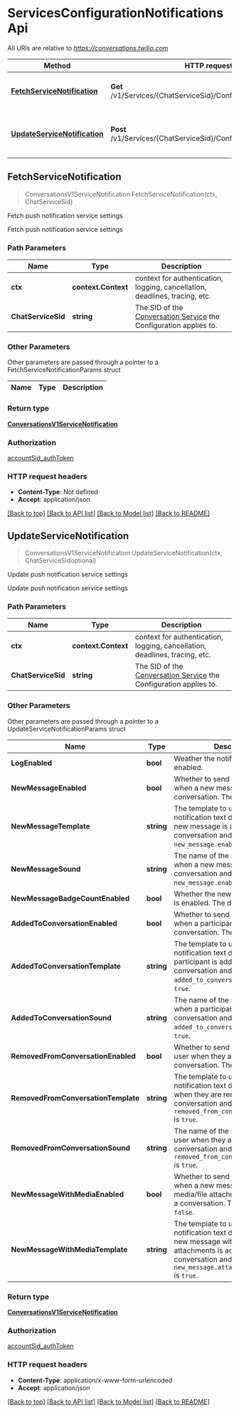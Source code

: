 # ServicesConfigurationNotificationsApi

All URIs are relative to *https://conversations.twilio.com*

Method | HTTP request | Description
------------- | ------------- | -------------
[**FetchServiceNotification**](ServicesConfigurationNotificationsApi.md#FetchServiceNotification) | **Get** /v1/Services/{ChatServiceSid}/Configuration/Notifications | Fetch push notification service settings
[**UpdateServiceNotification**](ServicesConfigurationNotificationsApi.md#UpdateServiceNotification) | **Post** /v1/Services/{ChatServiceSid}/Configuration/Notifications | Update push notification service settings



## FetchServiceNotification

> ConversationsV1ServiceNotification FetchServiceNotification(ctx, ChatServiceSid)

Fetch push notification service settings

Fetch push notification service settings

### Path Parameters


Name | Type | Description
------------- | ------------- | -------------
**ctx** | **context.Context** | context for authentication, logging, cancellation, deadlines, tracing, etc.
**ChatServiceSid** | **string** | The SID of the [Conversation Service](https://www.twilio.com/docs/conversations/api/service-resource) the Configuration applies to.

### Other Parameters

Other parameters are passed through a pointer to a FetchServiceNotificationParams struct


Name | Type | Description
------------- | ------------- | -------------

### Return type

[**ConversationsV1ServiceNotification**](ConversationsV1ServiceNotification.md)

### Authorization

[accountSid_authToken](../README.md#accountSid_authToken)

### HTTP request headers

- **Content-Type**: Not defined
- **Accept**: application/json

[[Back to top]](#) [[Back to API list]](../README.md#documentation-for-api-endpoints)
[[Back to Model list]](../README.md#documentation-for-models)
[[Back to README]](../README.md)


## UpdateServiceNotification

> ConversationsV1ServiceNotification UpdateServiceNotification(ctx, ChatServiceSidoptional)

Update push notification service settings

Update push notification service settings

### Path Parameters


Name | Type | Description
------------- | ------------- | -------------
**ctx** | **context.Context** | context for authentication, logging, cancellation, deadlines, tracing, etc.
**ChatServiceSid** | **string** | The SID of the [Conversation Service](https://www.twilio.com/docs/conversations/api/service-resource) the Configuration applies to.

### Other Parameters

Other parameters are passed through a pointer to a UpdateServiceNotificationParams struct


Name | Type | Description
------------- | ------------- | -------------
**LogEnabled** | **bool** | Weather the notification logging is enabled.
**NewMessageEnabled** | **bool** | Whether to send a notification when a new message is added to a conversation. The default is `false`.
**NewMessageTemplate** | **string** | The template to use to create the notification text displayed when a new message is added to a conversation and `new_message.enabled` is `true`.
**NewMessageSound** | **string** | The name of the sound to play when a new message is added to a conversation and `new_message.enabled` is `true`.
**NewMessageBadgeCountEnabled** | **bool** | Whether the new message badge is enabled. The default is `false`.
**AddedToConversationEnabled** | **bool** | Whether to send a notification when a participant is added to a conversation. The default is `false`.
**AddedToConversationTemplate** | **string** | The template to use to create the notification text displayed when a participant is added to a conversation and `added_to_conversation.enabled` is `true`.
**AddedToConversationSound** | **string** | The name of the sound to play when a participant is added to a conversation and `added_to_conversation.enabled` is `true`.
**RemovedFromConversationEnabled** | **bool** | Whether to send a notification to a user when they are removed from a conversation. The default is `false`.
**RemovedFromConversationTemplate** | **string** | The template to use to create the notification text displayed to a user when they are removed from a conversation and `removed_from_conversation.enabled` is `true`.
**RemovedFromConversationSound** | **string** | The name of the sound to play to a user when they are removed from a conversation and `removed_from_conversation.enabled` is `true`.
**NewMessageWithMediaEnabled** | **bool** | Whether to send a notification when a new message with media/file attachments is added to a conversation. The default is `false`.
**NewMessageWithMediaTemplate** | **string** | The template to use to create the notification text displayed when a new message with media/file attachments is added to a conversation and `new_message.attachments.enabled` is `true`.

### Return type

[**ConversationsV1ServiceNotification**](ConversationsV1ServiceNotification.md)

### Authorization

[accountSid_authToken](../README.md#accountSid_authToken)

### HTTP request headers

- **Content-Type**: application/x-www-form-urlencoded
- **Accept**: application/json

[[Back to top]](#) [[Back to API list]](../README.md#documentation-for-api-endpoints)
[[Back to Model list]](../README.md#documentation-for-models)
[[Back to README]](../README.md)

